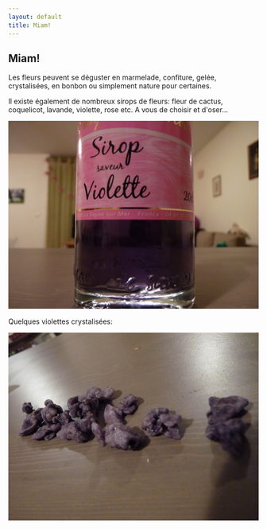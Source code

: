 ```yaml
---
layout: default
title: Miam!
---
```


## Miam!

Les fleurs peuvent se déguster en marmelade, confiture, gelée, crystalisées, en bonbon ou simplement nature pour certaines.

Il existe également de nombreux sirops de fleurs: fleur de cactus, coquelicot, lavande, violette, rose etc.
A vous de choisir et d'oser...

![sirop](/assets/images/pages/p1080219.jpg)

Quelques violettes crystalisées:

![violette](/assets/images/pages/p1080220.jpg)
